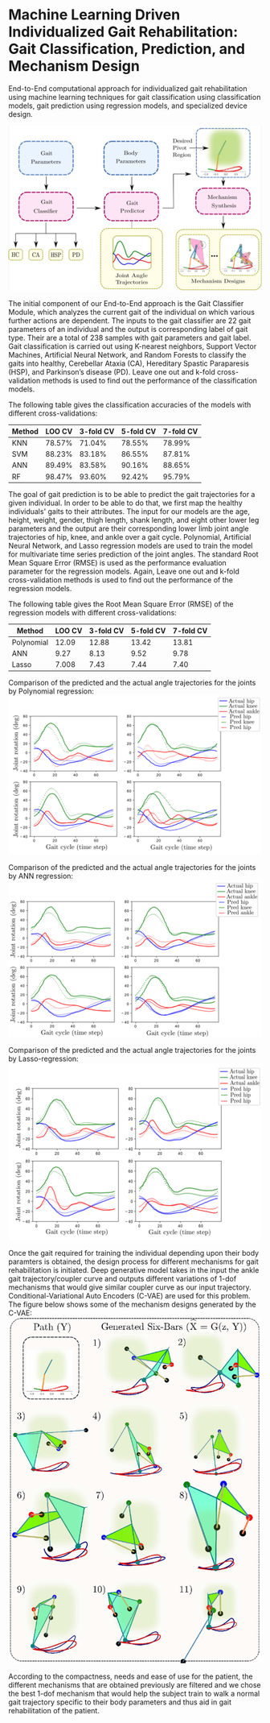 # Machine Learning Driven Individualized Gait Rehabilitation: Gait Classification, Prediction, and Mechanism Design

End-to-End computational approach for individualized gait rehabilitation using machine learning techniques for gait classification using classification models, gait prediction using regression models, and specialized device design.
<br/>

![Complete model](Figures/Complete_model.PNG)

The initial component of our End-to-End approach is the Gait Classifier Module, which analyzes the current gait of the individual on which various further actions are dependent. The inputs to the gait classifier are 22 gait parameters of an individual and the output is corresponding label of gait type. Their are a total of 238 samples with gait parameters and gait label. Gait classification is carried out using K-nearest neighbors, Support Vector Machines, Artificial Neural Network, and Random Forests to classify the gaits into healthy, Cerebellar Ataxia (CA), Hereditary Spastic Paraparesis (HSP), and Parkinson’s disease (PD). Leave one out and k-fold cross-validation methods is used to find out the performance of the classification models.

The following table gives the classification accuracies of the models with different cross-validations:

| Method  | LOO CV | 3-fold CV  | 5-fold CV | 7-fold CV |
| ------------- | ------------- | ------------- | ------------- | ------------- |
| KNN  | 78.57%  | 71.04%  | 78.55%  | 78.99%  |
| SVM  | 88.23%  | 83.18%  | 86.55%  | 87.81%  |
| ANN  | 89.49%  | 83.58%  | 90.16%  | 88.65%  |
| RF   | 98.47%  | 93.60%  | 92.42%  | 95.79%  |

The goal of gait prediction is to be able to predict the gait trajectories for a given individual. In order to be able to do that, we first map the healthy individuals' gaits to their attributes. The input for our models are the age, height, weight, gender, thigh length, shank length, and eight other lower leg parameters and the output are their corresponding lower limb joint angle trajectories of hip, knee, and ankle over a gait cycle. Polynomial, Artificial Neural Network, and Lasso regression models are used to train the model for multivariate time series prediction of the joint angles. The standard Root Mean Square Error (RMSE) is used as the performance evaluation parameter for the regression models. Again, Leave one out and k-fold cross-validation methods is used to find out the performance of the regression models.

The following table gives the Root Mean Square Error (RMSE) of the regression models with different cross-validations:

| Method  | LOO CV | 3-fold CV  | 5-fold CV | 7-fold CV |
| ------------- | ------------- | ------------- | ------------- | ------------- |
| Polynomial  | 12.09  | 12.88  |  13.42  | 13.81  |
| ANN  |  9.27  |  8.13  | 9.52  |  9.78  |
| Lasso  | 7.008 |  7.43  |  7.44  |  7.40  |

Comparison of the predicted and the actual angle trajectories for the joints by Polynomial regression:
![Poly_regression](Figures/Poly_regression.PNG)

Comparison of the predicted and the actual angle trajectories for the joints by ANN regression:
![ANN_regression](Figures/ANN_regression.PNG)

Comparison of the predicted and the actual angle trajectories for the joints by Lasso-regression:
![Lasso_regression](Figures/Lasso_regression.PNG)

Once the gait required for training the individual depending upon their body paramters is obtained, the design process for different mechanisms for gait rehabilitation is initiated. Deep generative model takes in the input the ankle gait trajectory/coupler curve and outputs different variations of 1-dof mechanisms that would give similar coupler curve as our input trajectory. Conditional-Variational Auto Encoders (C-VAE) are used for this problem.
The figure below shows some of the mechanism designs generated by the C-VAE:
![Sixbar_samples](Figures/Sixbar_samples.PNG)

According to the compactness, needs and ease of use for the patient, the different mechanisms that are obtained previously are filtered and we chose the best 1-dof mechanism that would help the subject train to walk a normal gait trajectory specific to their body parameters and thus aid in gait rehabilitation of the patient.
